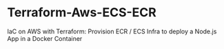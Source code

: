 # Terraform-Aws-ECS-ECR
IaC on AWS with Terraform: Provision ECR / ECS Infra to deploy a Node.js App in a Docker Container
